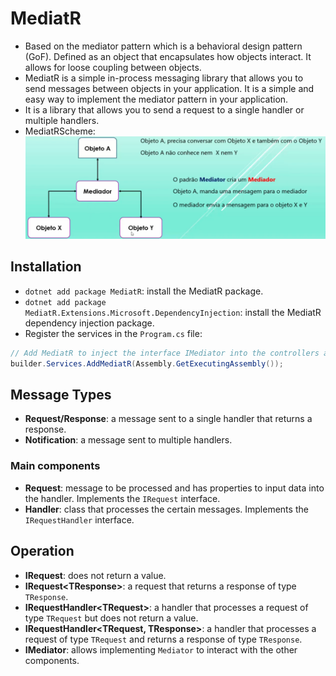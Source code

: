 # MediatR

- Based on the mediator pattern which is a behavioral design pattern (GoF). Defined as an object that encapsulates how objects interact. It allows for loose coupling between objects.
- MediatR is a simple in-process messaging library that allows you to send messages between objects in your application. It is a simple and easy way to implement the mediator pattern in your application.
- It is a library that allows you to send a request to a single handler or multiple handlers.
- MediatRScheme:
  ![MediatRScheme](MediatRScheme.png)

## Installation

- `dotnet add package MediatR`: install the MediatR package.
- `dotnet add package MediatR.Extensions.Microsoft.DependencyInjection`: install the MediatR dependency injection package.
- Register the services in the `Program.cs` file:

```csharp
// Add MediatR to inject the interface IMediator into the controllers and services
builder.Services.AddMediatR(Assembly.GetExecutingAssembly());
```

## Message Types

- **Request/Response**: a message sent to a single handler that returns a response.
- **Notification**: a message sent to multiple handlers.

### Main components

- **Request**: message to be processed and has properties to input data into the handler. Implements the `IRequest` interface.
- **Handler**: class that processes the certain messages. Implements the `IRequestHandler` interface.

## Operation

- **IRequest**: does not return a value.
- **IRequest\<TResponse>**: a request that returns a response of type `TResponse`.
- **IRequestHandler\<TRequest>**: a handler that processes a request of type `TRequest` but does not return a value.
- **IRequestHandler\<TRequest, TResponse>**: a handler that processes a request of type `TRequest` and returns a response of type `TResponse`.
- **IMediator**: allows implementing `Mediator` to interact with the other components.
